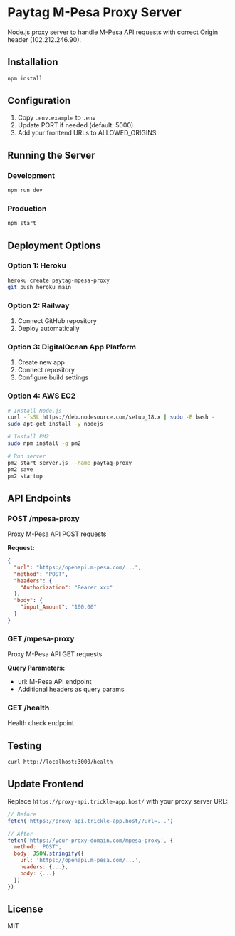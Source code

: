 # Paytag M-Pesa Proxy Server

Node.js proxy server to handle M-Pesa API requests with correct Origin header (102.212.246.90).

## Installation

```bash
npm install
```

## Configuration

1. Copy `.env.example` to `.env`
2. Update PORT if needed (default: 5000)
3. Add your frontend URLs to ALLOWED_ORIGINS

## Running the Server

### Development
```bash
npm run dev
```

### Production
```bash
npm start
```

## Deployment Options

### Option 1: Heroku
```bash
heroku create paytag-mpesa-proxy
git push heroku main
```

### Option 2: Railway
1. Connect GitHub repository
2. Deploy automatically

### Option 3: DigitalOcean App Platform
1. Create new app
2. Connect repository
3. Configure build settings

### Option 4: AWS EC2
```bash
# Install Node.js
curl -fsSL https://deb.nodesource.com/setup_18.x | sudo -E bash -
sudo apt-get install -y nodejs

# Install PM2
sudo npm install -g pm2

# Run server
pm2 start server.js --name paytag-proxy
pm2 save
pm2 startup
```

## API Endpoints

### POST /mpesa-proxy
Proxy M-Pesa API POST requests

**Request:**
```json
{
  "url": "https://openapi.m-pesa.com/...",
  "method": "POST",
  "headers": {
    "Authorization": "Bearer xxx"
  },
  "body": {
    "input_Amount": "100.00"
  }
}
```

### GET /mpesa-proxy
Proxy M-Pesa API GET requests

**Query Parameters:**
- url: M-Pesa API endpoint
- Additional headers as query params

### GET /health
Health check endpoint

## Testing

```bash
curl http://localhost:3000/health
```

## Update Frontend

Replace `https://proxy-api.trickle-app.host/` with your proxy server URL:
```javascript
// Before
fetch('https://proxy-api.trickle-app.host/?url=...')

// After
fetch('https://your-proxy-domain.com/mpesa-proxy', {
  method: 'POST',
  body: JSON.stringify({
    url: 'https://openapi.m-pesa.com/...',
    headers: {...},
    body: {...}
  })
})
```

## License
MIT